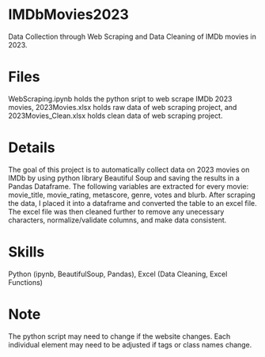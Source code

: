 # IMDbMovies2023
Data Collection through Web Scraping and Data Cleaning of IMDb movies in 2023.

# Files
WebScraping.ipynb holds the python sript to web scrape IMDb 2023 movies,
2023Movies.xlsx holds raw data of web scraping project, and
2023Movies_Clean.xlsx holds clean data of web scraping project.

# Details
The goal of this project is to automatically collect data on 2023 movies on IMDb by using python library Beautiful Soup and saving the results in a Pandas Dataframe.
The following variables are extracted for every movie: movie_title, movie_rating, metascore, genre, votes and blurb.
After scraping the data, I placed it into a dataframe and converted the table to an excel file. The excel file was then cleaned further to remove any unecessary characters, normalize/validate columns, and make data consistent.

# Skills
Python (ipynb, BeautifulSoup, Pandas), Excel (Data Cleaning, Excel Functions)

# Note
The python script may need to change if the website changes. Each individual element may need to be adjusted if tags or class names change.

